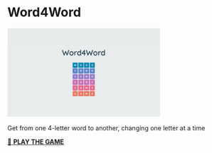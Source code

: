 # Word4Word

<a href="https://vincerubinetti.github.io/word4word/"><img src="https://raw.githubusercontent.com/vincerubinetti/word4word/refs/heads/main/public/share.png" height="200" /></a>

Get from one 4-letter word to another, changing one letter at a time

[🚀 **PLAY THE GAME**](https://vincerubinetti.github.io/word4word/)
